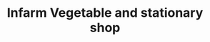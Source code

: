 ---
title: "Infarm Vegetable and stationary shop"
url: /vazhakulam/infarm-vegetable-and-stationary-shop/
shop: Gemüse & Obst
---